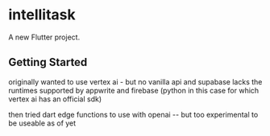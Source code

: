 # intellitask

A new Flutter project.

## Getting Started

originally wanted to use vertex ai - but no vanilla api and supabase lacks the runtimes supported by appwrite and firebase (python in this case for which vertex ai has an official sdk)

then tried dart edge functions to use with openai --  but too experimental to be useable as of yet